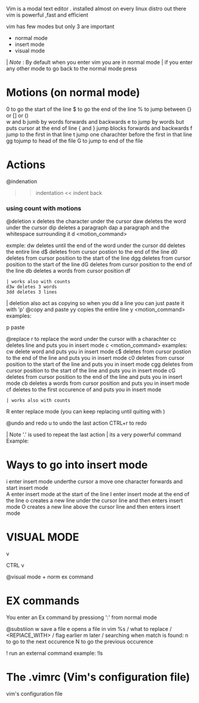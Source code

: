 Vim is a modal text editor .
installed almost on every linux distro out there 
vim is powerful ,fast and efficient  

vim has few modes but only 3 are important
- normal mode
- insert mode 
- visual mode

| *Note* : By default when you enter vim you are in normal mode
| if you enter any other mode to go back to the normal mode press <ESC> 
# Motions (on normal mode)
0 to go the start of the line
$ to go the end of the line
% to jump between {} or [] or ()  
w and b jumb by words forwards and backwards
e to jump by words but puts cursor at the end of line
{ and } jump blocks forwards and backwards
f<CHAR> jump to the first in that line <CHAR>
t<CHAR> jump one charachter before the first <CHAR> in that line 
gg tojump to head of the file
G to jump to end of the file
# Actions
@indenation
>> indentation 
<< indent back

### using count with motions

@deletion
x deletes the character under the cursor
daw deletes the word under the cursor
dip deletes a paragraph
dap a paragraph and the whitespace surrounding it
d <motion_command>

exmple:
	dw deletes until the end of the word under the cursor
	dd deletes the entire line
	d$ deletes from cursor postion to the end of the line
	d0 deletes from cursor position to the start of the line
	dgg deletes from cursor position to the start of the line
	dG deletes from cursor position to the end of the line
	db deletes a words from cursor position 
	df<CHAR>
	
	| works also with counts
	d3w deletes 3 words 
	3dd deletes 3 lines	

| deletion also act as copying so when you dd a line you can just paste it with 'p'
@copy and paste
yy copies the entire line
y <motion_command>
	examples:
		
p paste

@replace
r<CHAR> to replace the word under the cursor with a charachter <CHAR>
cc deletes line and puts you in insert mode
c <motion_command>
	examples:
	cw delete word and puts you in insert mode
	c$ deletes from cursor postion to the end of the line and puts you in insert mode
	c0 deletes from cursor position to the start of the line and puts you in insert mode
	cgg deletes from cursor position to the start of the line and puts you in insert mode
	cG deletes from cursor position to the end of the line and puts you in insert mode
	cb deletes a words from cursor position and puts you in insert mode 
	cf<CHAR> deletes to the first occurence of <CHAR> and puts you in insert mode
	
	| works also with counts

R enter replace mode (you can keep replacing until quiting with <ESC>)

@undo and redo
u to undo the last action
CTRL+r to redo 


| Note '.' is used to repeat the last action
| its a very powerful command
Example:
	


# Ways to go into insert mode
i enter insert mode underthe cursor
a move one character forwards and start insert mode  
A enter insert mode at the start of the line
I enter insert mode at the end of the line
o creates a new line under the cursor line and then enters insert mode
O creates a new line above  the cursor line and then enters insert mode


# VISUAL MODE
v <motion command>

CTRL v 

@visual mode + norm ex command


# EX commands
You enter an Ex command by pressiong ':' from normal mode

@substiion
w save a file
e <FILENAME> opens a file in vim 
%s / what to replace / <REPlACE_WITH> / flag
earlier <INT>m 
later <INT>
/ searching
	when match is found:
		n to go to the next occurence
		N to go the previous occurence	

! run an external command
	example: !ls




# The .vimrc (Vim's configuration file)
vim's configuration file


